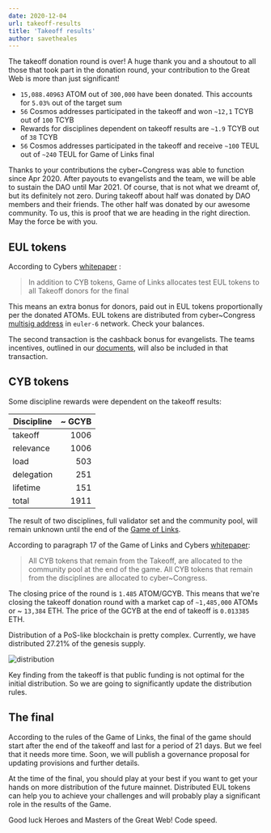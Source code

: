 ```yaml
---
date: 2020-12-04
url: takeoff-results
title: 'Takeoff results'
author: savetheales
---
```


The takeoff donation round is over! A huge thank you and a shoutout to all those that took part in the donation round, your contribution to the Great Web is more than just significant!

- `15,088.40963` ATOM out of `300,000` have been donated. This accounts for `5.03%` out of the target sum
- `56` Cosmos addresses participated in the takeoff and won `~12,1` TCYB out of `100` TCYB
- Rewards for disciplines dependent on takeoff results are `~1.9` TCYB out of `38` TCYB
- `56` Cosmos addresses participated in the takeoff and receive `~100` TEUL out of `~240` TEUL for Game of Links final

Thanks to your contributions the cyber~Congress was able to function since Apr 2020. After payouts to evangelists and the team, we will be able to sustain the DAO until Mar 2021. Of course, that is not what we dreamt of, but its definitely not zero. During takeoff about half was donated by DAO members and their friends. The other half was donated by our awesome community. To us, this is proof that we are heading in the right direction. May the force be with you.

## EUL tokens

According to Cybers [whitepaper](https://github.com/cybercongress/cyber/blob/master/cyber.pdf) :

> In addition to CYB tokens, Game of Links allocates test EUL tokens to all Takeoff donors for the final

This means an extra bonus for donors, paid out in EUL tokens proportionally per the donated ATOMs. EUL tokens are distributed from cyber\~Congress [multisig address](https://cyber.page/network/euler/contract/cyber1latzme6xf6s8tsrymuu6laf2ks2humqvdq39v8) in `euler-6` network. Check your balances.

The second transaction is the cashback bonus for evangelists. The teams incentives, outlined in our [documents](https://github.com/cybercongress/congress/blob/master/teams/incentives.md), will also be included in that transaction.

## CYB tokens

Some discipline rewards were dependent on the takeoff results:

|Discipline|\~ GCYB|
|---|---:|
|takeoff|1006|
|relevance|1006|
|load|503|
|delegation|251|
|lifetime|151|
|total|1911|

The result of two disciplines, full validator set and the community pool, will remain unknown until the end of the [Game of Links](https://cybercongress.ai/game-of-links/).

According to paragraph 17 of the Game of Links and Cybers [whitepaper](https://github.com/cybercongress/cyber/blob/master/cyber.pdf):

> All CYB tokens that remain from the Takeoff, are allocated to the community pool at the end of the game. All CYB tokens that remain from the disciplines are allocated to cyber\~Congress.

The closing price of the round is `1.485` ATOM/GCYB. This means that we're closing the takeoff donation round with a market cap of `~1,485,000` ATOMs or ~ `13,384` ETH. The price of the GCYB at the end of takeoff is `0.013385` ETH.

Distribution of a PoS-like blockchain is pretty complex. Currently, we have distributed 27.21% of the genesis supply.

![distribution](distribution.png)

Key finding from the takeoff is that public funding is not optimal for the initial distribution. So we are going to significantly update the distribution rules.

## The final

According to the rules of the Game of Links, the final of the game should start after the end of the takeoff and last for a period of 21 days. But we feel that it needs more time. Soon, we will publish a governance proposal for updating provisions and further details.

At the time of the final, you should play at your best if you want to get your hands on more distribution of the future mainnet. Distributed EUL tokens can help you to achieve your challenges and will probably play a significant role in the results of the Game.

Good luck Heroes and Masters of the Great Web! Code speed.

